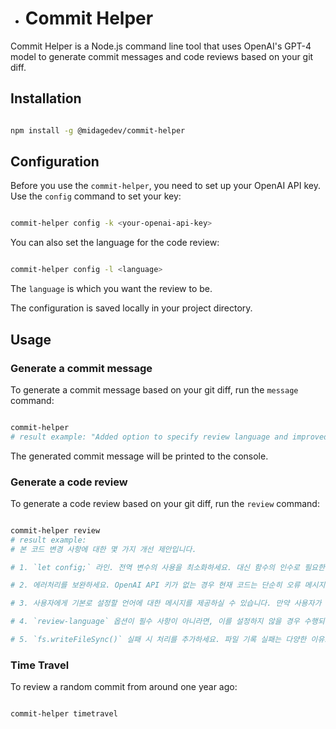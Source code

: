 - # Commit Helper

Commit Helper is a Node.js command line tool that uses OpenAI's GPT-4 model to generate commit messages and code reviews based on your git diff.
## Installation

```bash

npm install -g @midagedev/commit-helper
```


## Configuration

Before you use the `commit-helper`, you need to set up your OpenAI API key. Use the `config` command to set your key:

```bash

commit-helper config -k <your-openai-api-key>
```



You can also set the language for the code review:

```bash

commit-helper config -l <language>
```



The `language` is which you want the review to be.

The configuration is saved locally in your project directory.
## Usage
### Generate a commit message

To generate a commit message based on your git diff, run the `message` command:

```bash

commit-helper
# result example: "Added option to specify review language and improved configuration handling in commit-helper.js"
```



The generated commit message will be printed to the console.
### Generate a code review

To generate a code review based on your git diff, run the `review` command:

```bash

commit-helper review
# result example: 
# 본 코드 변경 사항에 대한 몇 가지 개선 제안입니다.

# 1. `let config;` 라인. 전역 변수의 사용을 최소화하세요. 대신 함수의 인수로 필요한 값을 전달하거나 필요한 경우 클래스를 사용하함수 인수를 사용하도록 변경하조십시오.

# 2. 에러처리를 보완하세요. OpenAI API 키가 없는 경우 현재 코드는 단순히 오류 메시지를 보여주고 프로세스를 종료합니다. 이는 사용 야기합니다. 가급적 에러를 보다 세분화하고, 사용자가 문제를 이해하고 해결할 수 있도록 도움을 주는 오류 메시지를 부여하는 것이 좋습니다.

# 3. 사용자에게 기본로 설정할 언어에 대한 메시지를 제공하실 수 있습니다. 만약 사용자가 리뷰어의 언어를 설정하지 않으면, 어떤 언 것이 사용자 경험을 개선하겠습니다.

# 4. `review-language` 옵션이 필수 사항이 아니라면, 이를 설정하지 않을 경우 수행되는 작업을 계획하세요. 현재 코드는 이 설정이 없으면 오류가 발생할 수 있습니다.

# 5. `fs.writeFileSync()` 실패 시 처리를 추가하세요. 파일 기록 실패는 다양한 이유로 발생하며, 그에 따른 적절한 에러 메시지를 제공하고 회복하는 것이 필요합니다.

```

### Time Travel
To review a random commit from around one year ago:

```bash

commit-helper timetravel

```